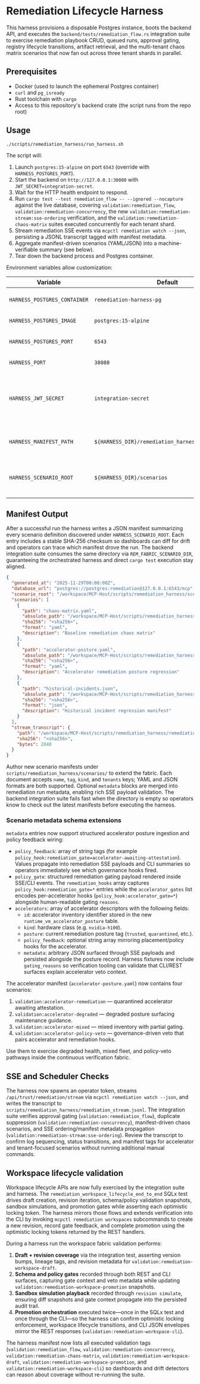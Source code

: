 # Remediation Lifecycle Harness

This harness provisions a disposable Postgres instance, boots the backend API, and executes the
`backend/tests/remediation_flow.rs` integration suite to exercise remediation playbook CRUD,
queued runs, approval gating, registry lifecycle transitions, artifact retrieval, and the
multi-tenant chaos matrix scenarios that now fan out across three tenant shards in parallel.

## Prerequisites

* Docker (used to launch the ephemeral Postgres container)
* `curl` and `pg_isready`
* Rust toolchain with `cargo`
* Access to this repository's backend crate (the script runs from the repo root)

## Usage

```bash
./scripts/remediation_harness/run_harness.sh
```

The script will:

1. Launch `postgres:15-alpine` on port `6543` (override with `HARNESS_POSTGRES_PORT`).
2. Start the backend on `http://127.0.0.1:38080` with `JWT_SECRET=integration-secret`.
3. Wait for the HTTP health endpoint to respond.
4. Run `cargo test --test remediation_flow -- --ignored --nocapture` against the live database,
   covering `validation:remediation_flow`, `validation:remediation-concurrency`, the new
   `validation:remediation-stream:sse-ordering` verification, and the
   `validation:remediation-chaos-matrix` suites executed concurrently for each tenant shard.
5. Stream remediation SSE events via `mcpctl remediation watch --json`, persisting a JSONL transcript
   tagged with manifest metadata.
6. Aggregate manifest-driven scenarios (YAML/JSON) into a machine-verifiable summary (see below).
7. Tear down the backend process and Postgres container.

Environment variables allow customization:

| Variable | Default | Description |
| --- | --- | --- |
| `HARNESS_POSTGRES_CONTAINER` | `remediation-harness-pg` | Docker container name. |
| `HARNESS_POSTGRES_IMAGE` | `postgres:15-alpine` | Postgres image tag. |
| `HARNESS_POSTGRES_PORT` | `6543` | Host port exposed by Postgres. |
| `HARNESS_PORT` | `38080` | Backend HTTP port. |
| `HARNESS_JWT_SECRET` | `integration-secret` | JWT secret exported to the backend and integration test. |
| `HARNESS_MANIFEST_PATH` | `${HARNESS_DIR}/remediation_harness_manifest.json` | Override manifest output location. |
| `HARNESS_SCENARIO_ROOT` | `${HARNESS_DIR}/scenarios` | Directory scanned for YAML/JSON scenario manifests. |

## Manifest Output

After a successful run the harness writes a JSON manifest summarizing every scenario definition
discovered under `HARNESS_SCENARIO_ROOT`. Each entry includes a stable SHA-256 checksum so
dashboards can diff for drift and operators can trace which manifest drove the run. The backend
integration suite consumes the same directory via `REM_FABRIC_SCENARIO_DIR`, guaranteeing the
orchestrated harness and direct `cargo test` execution stay aligned.

```json
{
  "generated_at": "2025-11-29T00:00:00Z",
  "database_url": "postgres://postgres:remediation@127.0.0.1:6543/mcp",
  "scenario_root": "/workspace/MCP-Host/scripts/remediation_harness/scenarios",
  "scenarios": [
    {
      "path": "chaos-matrix.yaml",
      "absolute_path": "/workspace/MCP-Host/scripts/remediation_harness/scenarios/chaos-matrix.yaml",
      "sha256": "<sha256>",
      "format": "yaml",
      "description": "Baseline remediation chaos matrix"
    },
    {
      "path": "accelerator-posture.yaml",
      "absolute_path": "/workspace/MCP-Host/scripts/remediation_harness/scenarios/accelerator-posture.yaml",
      "sha256": "<sha256>",
      "format": "yaml",
      "description": "Accelerator remediation posture regression"
    },
    {
      "path": "historical-incidents.json",
      "absolute_path": "/workspace/MCP-Host/scripts/remediation_harness/scenarios/historical-incidents.json",
      "sha256": "<sha256>",
      "format": "json",
      "description": "Historical incident regression manifest"
    }
  ],
  "stream_transcript": {
    "path": "/workspace/MCP-Host/scripts/remediation_harness/remediation_stream.jsonl",
    "sha256": "<sha256>",
    "bytes": 2048
  }
}
```

Author new scenario manifests under `scripts/remediation_harness/scenarios/` to extend the fabric.
Each document accepts `name`, `tag`, `kind`, and `tenants` keys; YAML and JSON formats are both
supported. Optional `metadata` blocks are merged into remediation run metadata, enabling rich SSE
payload validation. The backend integration suite fails fast when the directory is empty so operators
know to check out the latest manifests before executing the harness.

### Scenario metadata schema extensions

`metadata` entries now support structured accelerator posture ingestion and policy feedback wiring:

* `policy_feedback`: array of string tags (for example
  `policy_hook:remediation_gate=accelerator-awaiting-attestation`). Values propagate into remediation
  SSE payloads and CLI summaries so operators immediately see which governance hooks fired.
* `policy_gate`: structured remediation gating payload rendered inside SSE/CLI events. The
  `remediation_hooks` array captures `policy_hook:remediation_gate=*` entries while the
  `accelerator_gates` list encodes per-accelerator hooks (`policy_hook:accelerator_gate=*`) alongside
  human-readable gating `reasons`.
* `accelerators`: array of accelerator descriptors with the following fields:
  * `id`: accelerator inventory identifier stored in the new
    `runtime_vm_accelerator_posture` table.
  * `kind`: hardware class (e.g. `nvidia-h100`).
  * `posture`: current remediation posture tag (`trusted`, `quarantined`, etc.).
  * `policy_feedback`: optional string array mirroring placement/policy hooks for the accelerator.
  * `metadata`: arbitrary JSON surfaced through SSE payloads and persisted alongside the posture
    record. Harness fixtures now include `gating_reasons` so verification tooling can validate that
    CLI/REST surfaces explain accelerator veto context.

The accelerator manifest (`accelerator-posture.yaml`) now contains four scenarios:

1. `validation:accelerator-remediation` &mdash; quarantined accelerator awaiting attestation.
2. `validation:accelerator-degraded` &mdash; degraded posture surfacing maintenance guidance.
3. `validation:accelerator-mixed` &mdash; mixed inventory with partial gating.
4. `validation:accelerator-policy-veto` &mdash; governance-driven veto that pairs accelerator and
   remediation hooks.

Use them to exercise degraded health, mixed fleet, and policy-veto pathways inside the continuous
verification fabric.

## SSE and Scheduler Checks

The harness now spawns an operator token, streams `/api/trust/remediation/stream` via
`mcpctl remediation watch --json`, and writes the transcript to
`scripts/remediation_harness/remediation_stream.jsonl`. The integration suite verifies approval
gating (`validation:remediation_flow`), duplicate suppression (`validation:remediation-concurrency`),
manifest-driven chaos scenarios, and SSE ordering/manifest metadata propagation
(`validation:remediation-stream:sse-ordering`). Review the transcript to confirm log sequencing,
status transitions, and manifest tags for accelerator and tenant-focused scenarios without running
additional manual commands.

## Workspace lifecycle validation

Workspace lifecycle APIs are now fully exercised by the integration suite and harness. The
`remediation_workspace_lifecycle_end_to_end` SQLx test drives draft creation, revision iteration,
schema/policy validation snapshots, sandbox simulations, and promotion gates while asserting each
optimistic locking token. The harness mirrors those flows and extends verification into the CLI by
invoking `mcpctl remediation workspaces` subcommands to create a new revision, record gate feedback,
and complete promotion using the optimistic locking tokens returned by the REST handlers.

During a harness run the workspace fabric validation performs:

1. **Draft + revision coverage** via the integration test, asserting version bumps, lineage tags,
   and revision metadata for `validation:remediation-workspace-draft`.
2. **Schema and policy gates** recorded through both REST and CLI surfaces, capturing gate context
   and veto metadata while updating `validation:remediation-workspace-promotion` snapshots.
3. **Sandbox simulation playback** recorded through `revision simulate`, ensuring diff snapshots and
   gate context propagate into the persisted audit trail.
4. **Promotion orchestration** executed twice—once in the SQLx test and once through the CLI—so the
   harness can confirm optimistic locking enforcement, workspace lifecycle transitions, and CLI JSON
   envelopes mirror the REST responses (`validation:remediation-workspace-cli`).

The harness manifest now lists all executed validation tags (`validation:remediation_flow`,
`validation:remediation-concurrency`, `validation:remediation-chaos-matrix`,
`validation:remediation-workspace-draft`, `validation:remediation-workspace-promotion`, and
`validation:remediation-workspace-cli`) so dashboards and drift detectors can reason about coverage
without re-running the suite.
